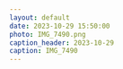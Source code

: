 ```yaml
---
layout: default
date: 2023-10-29 15:50:00
photo: IMG_7490.png
caption_header: 2023-10-29
caption: IMG_7490
---
```

